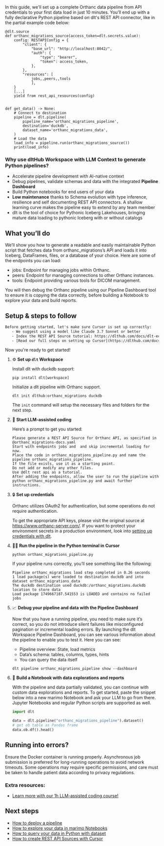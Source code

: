 In this guide, we'll set up a complete Orthanc data pipeline from API credentials to your first data load in just 10 minutes. You'll end up with a fully declarative Python pipeline based on dlt's REST API connector, like in the partial example code below:

```python-outcome
@dlt.source
def orthanc_migrations_source(access_token=dlt.secrets.value):
    config: RESTAPIConfig = {
        "client": {
            "base_url": "http://localhost:8042/",
            "auth": {
                "type": "bearer",
                "token": access_token,
            },
        },
        "resources": [
            jobs,,peers,,tools
            ],
    }
    [...]
    yield from rest_api_resources(config)


def get_data() -> None:
    # Connect to destination
    pipeline = dlt.pipeline(
        pipeline_name='orthanc_migrations_pipeline',
        destination='duckdb',
        dataset_name='orthanc_migrations_data', 
    )
    # Load the data
    load_info = pipeline.run(orthanc_migrations_source())
    print(load_info) 
```

### Why use dltHub Workspace with LLM Context to generate Python pipelines?

- Accelerate pipeline development with AI-native context
- Debug pipelines, validate schemas and data with the integrated **Pipeline Dashboard**
- Build Python notebooks for end users of your data
- **Low maintenance** thanks to Schema evolution with type inference, resilience and self documenting REST API connectors. A shallow learning curve makes the pipeline easy to extend by any team member
- dlt is the tool of choice for Pythonic Iceberg Lakehouses, bringing mature data loading to pythonic Iceberg with or without catalogs

## What you’ll do

We’ll show you how to generate a readable and easily maintainable Python script that fetches data from orthanc_migrations’s API and loads it into Iceberg, DataFrames, files, or a database of your choice. Here are some of the endpoints you can load:

- jobs: Endpoint for managing jobs within Orthanc.
- peers: Endpoint for managing connections to other Orthanc instances.
- tools: Endpoint providing various tools for DICOM management.

You will then debug the Orthanc pipeline using our Pipeline Dashboard tool to ensure it is copying the data correctly, before building a Notebook to explore your data and build reports.

## Setup & steps to follow

```default
Before getting started, let's make sure Cursor is set up correctly:
   - We suggest using a model like Claude 3.7 Sonnet or better
   - Index the REST API Source tutorial: https://dlthub.com/docs/dlt-ecosystem/verified-sources/rest_api/ and add it to context as **@dlt rest api**
   - [Read our full steps on setting up Cursor](https://dlthub.com/docs/dlt-ecosystem/llm-tooling/cursor-restapi#23-configuring-cursor-with-documentation)
```

Now you're ready to get started!

1. ⚙️ **Set up `dlt` Workspace**
    
    Install dlt with duckdb support:
    ```shell
    pip install dlt[workspace]
    ```

    Initialize a dlt pipeline with Orthanc support.
    ```shell
    dlt init dlthub:orthanc_migrations duckdb
    ```

    The `init` command will setup the necessary files and folders for the next step.
    
2. 🤠 **Start LLM-assisted coding**
    
    Here’s a prompt to get you started:
    
    ```prompt
    Please generate a REST API Source for Orthanc API, as specified in @orthanc_migrations-docs.yaml 
    Start with endpoints jobs and  and skip incremental loading for now. 
    Place the code in orthanc_migrations_pipeline.py and name the pipeline orthanc_migrations_pipeline. 
    If the file exists, use it as a starting point. 
    Do not add or modify any other files. 
    Use @dlt rest api as a tutorial. 
    After adding the endpoints, allow the user to run the pipeline with python orthanc_migrations_pipeline.py and await further instructions.
    ```

    
3. 🔒 **Set up credentials** 
    
    Orthanc utilizes OAuth2 for authentication, but some operations do not require authentication.
    
    To get the appropriate API keys, please visit the original source at https://www.orthanc-server.com/.
    If you want to protect your environment secrets in a production environment, look into [setting up credentials with dlt](https://dlthub.com/docs/walkthroughs/add_credentials).
    
4. 🏃‍♀️ **Run the pipeline in the Python terminal in Cursor**
    
    ```shell
    python orthanc_migrations_pipeline.py
    ```
    
    If your pipeline runs correctly, you’ll see something like the following:
    
    ```shell
    Pipeline orthanc_migrations load step completed in 0.26 seconds
    1 load package(s) were loaded to destination duckdb and into dataset orthanc_migrations_data
    The duckdb destination used duckdb:/orthanc_migrations.duckdb location to store data
    Load package 1749667187.541553 is LOADED and contains no failed jobs
    ```
    
5. 📈 **Debug your pipeline and data with the Pipeline Dashboard**

    Now that you have a running pipeline, you need to make sure it’s correct, so you do not introduce silent failures like misconfigured pagination or incremental loading errors. By launching the dlt Workspace Pipeline Dashboard, you can see various information about the pipeline to enable you to test it. Here you can see:
    - Pipeline overview: State, load metrics
    - Data’s schema: tables, columns, types, hints
    - You can query the data itself
    
    ```shell
    dlt pipeline orthanc_migrations_pipeline show --dashboard
    ```
    
6. 🐍 **Build a Notebook with data explorations and reports**

    With the pipeline and data partially validated, you can continue with custom data explorations and reports. To get started, paste the snippet below into a new marimo Notebook and ask your LLM to go from there. Jupyter Notebooks and regular Python scripts are supported as well.

    
    ```python
    import dlt

   data = dlt.pipeline("orthanc_migrations_pipeline").dataset()
   # get ob table as Pandas frame
   data.ob.df().head()
    ```

## Running into errors?

Ensure the Docker container is running properly. Asynchronous job submission is preferred for long-running operations to avoid network timeouts. Some operations may require specific permissions, and care must be taken to handle patient data according to privacy regulations.

### Extra resources:

- [Learn more with our 1h LLM-assisted coding course!](https://www.youtube.com/watch?v=GGid70rnJuM)

## Next steps

- [How to deploy a pipeline](https://dlthub.com/docs/walkthroughs/deploy-a-pipeline)
- [How to explore your data in marimo Notebooks](https://dlthub.com/docs/general-usage/dataset-access/marimo)
- [How to query your data in Python with dataset](https://dlthub.com/docs/general-usage/dataset-access/dataset)
- [How to create REST API Sources with Cursor](https://dlthub.com/docs/dlt-ecosystem/llm-tooling/cursor-restapi)
